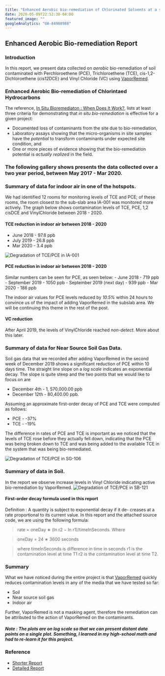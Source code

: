 ```yaml
---
title: "Enhanced Aerobic bio-remediation of Chlorinated Solvents at a strip mall in York, PA"
date: 2020-05-09T22:52:38-04:00
featured_image: ""
googleAnalytics: "UA-84988988"
---
```


## Enhanced Aerobic Bio-remediation Report

### Introduction

In this report, we present data collected on <em>aerobic</em> bio-remediation of soil contaminated with Perchloroethene (PCE), Trichloroethene (TCE),
cis-1,2-Dichloroethene (cis12DCE) and Vinyl Chloride (VC) using [VaporRemed](https://www.epa.gov/emergency-response/spillremed-mariner).

### Enhanced Aerobic Bio-remediation of Chlorintaed Hydrocarbons

The reference, [In Situ Bioremediaton : When Does It Work?](https://www.nap.edu/read/2131/chapter/1), lists at least three criteria for demonstrating that <em> in situ bio-remediation </em> is effective for a given project:

  - Documented loss of contaminants from the site due to bio-remediation,
  - Laboratory assays showing that the micro-organisms in site samples have the <em> potential </em> to transform contaminants under expected site condition, and
  - One or more pieces of evidence showing that the bio-remediation potential is <em> actually realized </em> in the field.


### The following gallery shows presents the data collected over a two year period, between May 2017 - Mar 2020.


### Summary of data for indoor air in one of the hotspots.

We had identified 12 rooms for monitoring levels of TCE and PCE; of these rooms, the room closest to the sub-slab area IA-001 was monitored more actively. The graph below shows contamination levels of TCE, PCE, 1,2 cisDCE and VinylChloride between 2018 - 2020.

#### TCE reduction in indoor air between 2018 - 2020
   - June 2018 - 97.8 ppb
   - July 2019 - 26.8 ppb
   - Mar 2020 -  3.4 ppb

![Degradation of TCE/PCE in IA-001](/img/PCE_TCE_VC_cis12DCE_IA-001_0406201805112020.svg)

#### PCE reduction in indoor air between 2018 - 2020
Similar numbers can be seen for PCE, as seen below:
    - June 2018 - 719 ppb
    - September 2019 - 1050 ppb
    - September 2019 (next day) - 939 ppb
    - Mar 2020 - 186 ppb

The indoor air values for PCE levels reduced by *10.5%* within 24 hours to convince us of the impact of adding VaporRemed in the subslab area. We will be continuing this theme in the rest of the post.

#### VC reduction

After April 2019, the levels of VinylChloride reached *non-detect*. More about this later.


### Summary of data for Near Source Soil Gas Data.

Soil gas data that we recorded after adding VaporRemed in the second week of December 2019 shows a significant reduction of PCE within 10 days time. The straight line slope on a *log scale* indicates an exponential decay. The slope is quite steep and the two points that we would like to focus on are
  - December 4th -  1, 570,000.00 ppb
  - December 12th - 80,400.00 ppb.

Assuming an approximate first-order decay of PCE and TCE were computed as follows:
  - PCE - -37%
  - TCE - -19%

The difference in rates of PCE and TCE is important as we noticed that the levels of TCE rose before they actually fell down, indicating that the PCE was being broken down to TCE and was being added to the available TCE in the system that was being bio-remediated.

![Degradation of TCE/PCE in SG-106](/img/PCE_TCE_VC_cis12DCE_SG-106_0618201905112020.svg)

### Summary of data in Soil.

In the report we observe increase levels in Vinyl Chloride indicating active bio-remediation by VaporRemed.
![Degradation of TCE/PCE in SB-121](/img/PCE_TCE_VC_cis12DCE_SB-121_0628201709112017.svg)

#### First-order decay formula used in this report

Definition : A quantity is subject to exponential decay if it de-
creases at a rate proportional to its current value. In this report
and the attached source code, we are using the following formula:

> rate = oneDay ∗ (ln r2 − ln r1)/timeInSeconds. Where

> oneDay = 24 ∗ 3600 seconds

> where timeInSeconds is difference in time in seconds
> r1 is the contamination level at time T1
> r2 is the contamination level at time T2.


### Summary
What we have noticed during the entire project is that [VaporRemed]() quickly reduces contamination levels in any of the media that we have tested so far:
  - Soil
  - Near source soil gas
  - Indoor air

Further, VaporRemed is not a masking agent, therefore the remediation can be attributed to the action of VaporRemed on the contaminants.

##### Note : The plots are on log scale so that we can present distant data points on a single plot. Something, I learned in my high-school math and had to re-learn it for this project.

### Reference
 - [Shorter Report](/pdf/RIR_04112020_Shorter.pdf)
 - [Detailed Report](/pdf/Initial_RIR_03302020.pdf)